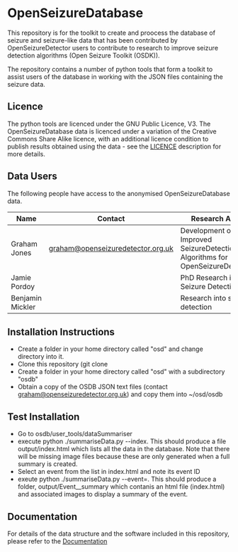# OpenSeizureDatabase

This repository is for the toolkit to create and proocess the database of seizure and seizure-like data that has been contributed by OpenSeizureDetector users to contribute to research to improve seizure detection algorithms (Open Seizure Toolkit (OSDK)).

The repository contains a number of python tools that form a toolkit to assist users of the database in working with the JSON files containing the seizure data.

## Licence
The python tools are licenced under the GNU Public Licence, V3.
The OpenSeizureDatabase data is licenced under a variation of the Creative Commons Share Alike licence, with an additional licence condition to publish results obtained using the data - see the [LICENCE](./documentation/LICENCE.md) description for more details.

## Data Users
The following people have access to the anonymised OpenSeizureDatabase data.

| Name    |  Contact           | Research Area   |  Web Site |
| -----   | ----               | ----            | ----      |
| Graham Jones | graham@openseizuredetector.org.uk | Development of Improved SeizureDetection Algorithms for OpenSeizureDetector | [OpenSeizureDetector](http://openseizuredetector.org.uk) |
| Jamie Pordoy |               | PhD Research into Seizure Detection |       |
| Benjamin Mickler |               | Research into seizure detection |       |


## Installation Instructions

  * Create a folder in your home directory called "osd" and change directory into it.
  * Clone this repository (git clone 
  * Create a folder in your home directory called "osd" with a subdirectory "osdb"
  * Obtain a copy of the OSDB JSON text files (contact graham@openseizuredetector.org.uk) and copy them into ~/osd/osdb


## Test Installation
  * Go to osdb/user_tools/dataSummariser
  * execute python ./summariseData.py --index.   This should produce a file output/index.html which lists all the data in the database.   Note that there will be missing image files because these are only generated when a full summary is created.
  * Select an event from the list in index.html and note its event ID
  * exeute python ./summariseData.py --event=<eventId>.   This should produce a folder, output/Event_<eventId>_summary which contanis an html file (index.html) and associated images to display a summary of the event.

## Documentation
For details of the data structure and the software included in this repository, please refer to the [Documentation](./documentation/README.md)
